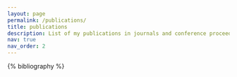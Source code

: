 ```yaml
---
layout: page
permalink: /publications/
title: publications
description: List of my publications in journals and conference proceedings.
nav: true
nav_order: 2
---
```


<!-- _pages/publications.md -->
<div class="publications">

{% bibliography %}

</div>

